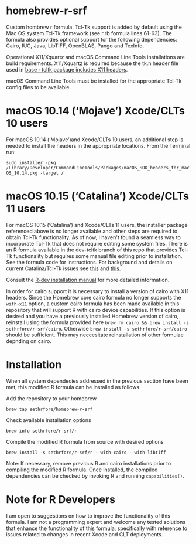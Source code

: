 # homebrew-r-srf

Custom hombrew r formula. Tcl-Tk support is added by default using the Mac OS system Tcl-Tk framework (see r.rb formula lines 61-63). The formula also provides optional support for the following dependencies: Cairo, IUC, Java, LibTIFF, OpenBLAS, Pango and TexInfo. 

Operational X11/Xquartz and macOS Command Line Tools installations are build requirements. X11/Xquartz is required because the tk.h header file used in [base r tcltk package includes X11 headers](https://cran.r-project.org/doc/manuals/r-release/R-admin.html#Tcl_002fTk). 

macOS Command Line Tools must be installed for the appropriate Tcl-Tk config files to be available. 

# macOS 10.14 (‘Mojave’) Xcode/CLTs 10 users
For macOS 10.14 (‘Mojave’)and Xcode/CLTs 10 users, an additional step is needed to install the headers in the appropriate locations. From the Terminal run:

`sudo installer -pkg /Library/Developer/CommandLineTools/Packages/macOS_SDK_headers_for_macOS_10.14.pkg -target /`

# macOS 10.15 (‘Catalina’) Xcode/CLTs 11 users
For macOS 10.15 (‘Catalina’) and Xcode/CLTs 11 users, the installer package referenced above is no longer available and other steps are required to obtain Tcl-Tk functionality. As of now, I haven't found a seamless way to incorporate Tcl-Tk that does not require editing some system files. There is an R formula available in the dev-tcltk branch of this repo that provides Tcl-Tk functionality but requires some manual file editing prior to installation. See the formula code for instructions. For background and details on current Catalina/Tcl-Tk issues see [this](https://github.com/sethrfore/homebrew-r-srf/issues/17) and [this](https://github.com/sethrfore/homebrew-r-srf/issues/16). 

Consult the [R-dev installation manual](https://cran.r-project.org/doc/manuals/r-devel/R-admin.html#macOS) for more detailed information.

In order for cairo support it is necessary to install a version of cairo with X11 headers. Since the Homebrew core cairo formula no longer supports the `--with-x11` option, a custom cairo formula has been made available in this repository that will support R with cairo device capabilities. If this option is desired and you have a previously installed Homebrew version of cairo, reinstall  using the formula provided here `brew rm cairo && brew install -s sethrfore/r-srf/cairo`. Otherwise `brew install -s sethrfore/r-srf/cairo` should be sufficient. This may neccesitate reinstallation of other formulae depnding on cairo. 

# Installation

When all system dependecies addressed in the previous section have been met, this modified R formula can be installed as follows.

Add the repository to your homebrew

`brew tap sethrfore/homebrew-r-srf`

Check available installation options

`brew info sethrfore/r-srf/r`

Compile the modified R formula from source with desired options

`brew install -s sethrfore/r-srf/r --with-cairo --with-libtiff`

Note: If necessary, remove previous R and cairo installations prior to compiling the modified R formula. Once installed, the compiled dependencies can be checked by invoking R and running `capabilities()`.

# Note for R Developers

I am open to suggestions on how to improve the functionality of this formula. I am not a programming expert and welcome any tested solutions that enhance the functionality of this formula, specifically with reference to issues related to changes in recent Xcode and CLT deployments. 
